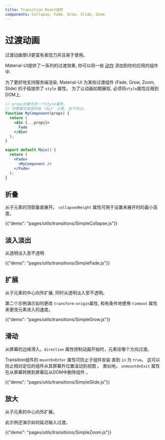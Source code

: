```yaml
---
title: Transition React组件
components: Collapse, Fade, Grow, Slide, Zoom
---
```

# 过渡动画

<p class="description">过渡动画使UI更富有表现力并且易于使用。</p>

Material-UI提供了一系列的过渡效果, 你可以将一些 [动作](https://material.io/design/motion/) 添加到你的应用的组件中.

为了更好地支持服务端渲染, Material-UI 为某些过渡组件 (Fade, Grow, Zoom, Slide) 的子级提供了 `style` 属性。 为了让动画如期展现, 必须将`style`属性应用到DOM上.

```jsx
// props对象包含一个style属性.
// 你需要将其提供给 "div" 元素, 如下所示。
function MyComponent(props) {
  return (
    <div {...props}>
      Fade
    </div>
  );
}

export default Main() {
  return (
    <Fade>
      <MyComponent />
    </Fade>
  );
}
```

## 折叠

从子元素的顶部垂直展开。 `collapsedHeight` 属性可用于设置未展开时的最小高度。

{{"demo": "pages/utils/transitions/SimpleCollapse.js"}}

## 淡入淡出

从透明淡入至不透明

{{"demo": "pages/utils/transitions/SimpleFade.js"}}

## 扩展

从子元素的中心向外扩展, 同时从透明淡入至不透明。

第二个示例演示如何更改 `transform-origin`属性, 和有条件地使用 `timeout` 属性来更改元素进入的速度。

{{"demo": "pages/utils/transitions/SimpleGrow.js"}}

## 滑动

从屏幕的边缘滑入。`direction` 属性控制动画开始时，元素往哪个方向过渡。

Transition组件的 `mountOnEnter` 属性可防止子组件安装 直到 `in` 为 `true`。 这可以防止相对定位的组件从其屏幕外位置滚动到视图 。 类似地， `unmountOnExit` 属性在从屏幕转换到屏幕后从DOM中删除组件 。

{{"demo": "pages/utils/transitions/SimpleSlide.js"}}

## 放大

从子元素的中心向外扩展。

此示例还演示如何延迟输入过渡。

{{"demo": "pages/utils/transitions/SimpleZoom.js"}}